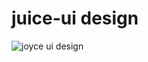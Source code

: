 # juice-ui design
![joyce ui design](https://user-images.githubusercontent.com/35792781/46965490-b178af80-d0b3-11e8-8a74-04fb0be46ec4.png)
